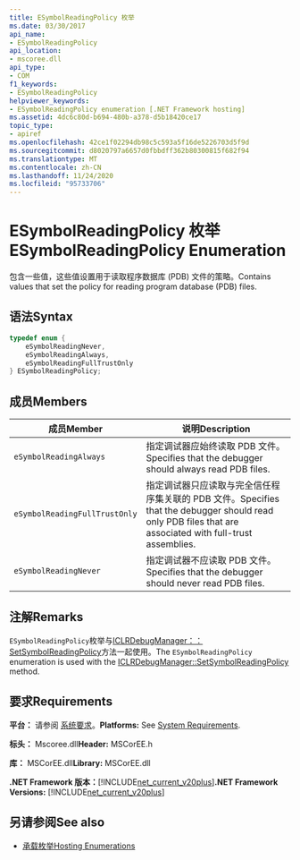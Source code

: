 ```yaml
---
title: ESymbolReadingPolicy 枚举
ms.date: 03/30/2017
api_name:
- ESymbolReadingPolicy
api_location:
- mscoree.dll
api_type:
- COM
f1_keywords:
- ESymbolReadingPolicy
helpviewer_keywords:
- ESymbolReadingPolicy enumeration [.NET Framework hosting]
ms.assetid: 4dc6c80d-b694-480b-a378-d5b18420ce17
topic_type:
- apiref
ms.openlocfilehash: 42ce1f02294db98c5c593a5f16de5226703d5f9d
ms.sourcegitcommit: d8020797a6657d0fbbdff362b80300815f682f94
ms.translationtype: MT
ms.contentlocale: zh-CN
ms.lasthandoff: 11/24/2020
ms.locfileid: "95733706"
---
```

# <a name="esymbolreadingpolicy-enumeration"></a><span data-ttu-id="fa0b5-102">ESymbolReadingPolicy 枚举</span><span class="sxs-lookup"><span data-stu-id="fa0b5-102">ESymbolReadingPolicy Enumeration</span></span>

<span data-ttu-id="fa0b5-103">包含一些值，这些值设置用于读取程序数据库 (PDB) 文件的策略。</span><span class="sxs-lookup"><span data-stu-id="fa0b5-103">Contains values that set the policy for reading program database (PDB) files.</span></span>  
  
## <a name="syntax"></a><span data-ttu-id="fa0b5-104">语法</span><span class="sxs-lookup"><span data-stu-id="fa0b5-104">Syntax</span></span>  
  
```cpp  
typedef enum {  
    eSymbolReadingNever,  
    eSymbolReadingAlways,  
    eSymbolReadingFullTrustOnly  
} ESymbolReadingPolicy;  
```  
  
## <a name="members"></a><span data-ttu-id="fa0b5-105">成员</span><span class="sxs-lookup"><span data-stu-id="fa0b5-105">Members</span></span>  
  
|<span data-ttu-id="fa0b5-106">成员</span><span class="sxs-lookup"><span data-stu-id="fa0b5-106">Member</span></span>|<span data-ttu-id="fa0b5-107">说明</span><span class="sxs-lookup"><span data-stu-id="fa0b5-107">Description</span></span>|  
|------------|-----------------|  
|`eSymbolReadingAlways`|<span data-ttu-id="fa0b5-108">指定调试器应始终读取 PDB 文件。</span><span class="sxs-lookup"><span data-stu-id="fa0b5-108">Specifies that the debugger should always read PDB files.</span></span>|  
|`eSymbolReadingFullTrustOnly`|<span data-ttu-id="fa0b5-109">指定调试器只应读取与完全信任程序集关联的 PDB 文件。</span><span class="sxs-lookup"><span data-stu-id="fa0b5-109">Specifies that the debugger should read only PDB files that are associated with full-trust assemblies.</span></span>|  
|`eSymbolReadingNever`|<span data-ttu-id="fa0b5-110">指定调试器不应读取 PDB 文件。</span><span class="sxs-lookup"><span data-stu-id="fa0b5-110">Specifies that the debugger should never read PDB files.</span></span>|  
  
## <a name="remarks"></a><span data-ttu-id="fa0b5-111">注解</span><span class="sxs-lookup"><span data-stu-id="fa0b5-111">Remarks</span></span>  

 <span data-ttu-id="fa0b5-112">`ESymbolReadingPolicy`枚举与[ICLRDebugManager：： SetSymbolReadingPolicy](iclrdebugmanager-setsymbolreadingpolicy-method.md)方法一起使用。</span><span class="sxs-lookup"><span data-stu-id="fa0b5-112">The `ESymbolReadingPolicy` enumeration is used with the [ICLRDebugManager::SetSymbolReadingPolicy](iclrdebugmanager-setsymbolreadingpolicy-method.md) method.</span></span>  
  
## <a name="requirements"></a><span data-ttu-id="fa0b5-113">要求</span><span class="sxs-lookup"><span data-stu-id="fa0b5-113">Requirements</span></span>  

 <span data-ttu-id="fa0b5-114">**平台：** 请参阅 [系统要求](../../get-started/system-requirements.md)。</span><span class="sxs-lookup"><span data-stu-id="fa0b5-114">**Platforms:** See [System Requirements](../../get-started/system-requirements.md).</span></span>  
  
 <span data-ttu-id="fa0b5-115">**标头：** Mscoree.dll</span><span class="sxs-lookup"><span data-stu-id="fa0b5-115">**Header:** MSCorEE.h</span></span>  
  
 <span data-ttu-id="fa0b5-116">**库：** MSCorEE.dll</span><span class="sxs-lookup"><span data-stu-id="fa0b5-116">**Library:** MSCorEE.dll</span></span>  
  
 <span data-ttu-id="fa0b5-117">**.NET Framework 版本：**[!INCLUDE[net_current_v20plus](../../../../includes/net-current-v20plus-md.md)]</span><span class="sxs-lookup"><span data-stu-id="fa0b5-117">**.NET Framework Versions:** [!INCLUDE[net_current_v20plus](../../../../includes/net-current-v20plus-md.md)]</span></span>  
  
## <a name="see-also"></a><span data-ttu-id="fa0b5-118">另请参阅</span><span class="sxs-lookup"><span data-stu-id="fa0b5-118">See also</span></span>

- [<span data-ttu-id="fa0b5-119">承载枚举</span><span class="sxs-lookup"><span data-stu-id="fa0b5-119">Hosting Enumerations</span></span>](hosting-enumerations.md)
